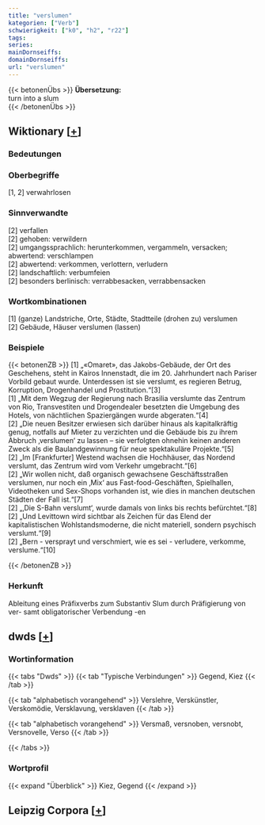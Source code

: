 ```yaml
---
title: "verslumen"
kategorien: ["Verb"]
schwierigkeit: ["k0", "h2", "r22"]
tags:
series:
mainDornseiffs:
domainDornseiffs:
url: "verslumen"
---
```


{{< betonenÜbs >}}
**Übersetzung:**  
turn into a slum  
{{< /betonenÜbs >}}

## Wiktionary [[+](https://de.wiktionary.org/wiki/verslumen)]

### Bedeutungen

### Oberbegriffe
[1, 2] verwahrlosen  

### Sinnverwandte
[2] verfallen  
[2] gehoben: verwildern  
[2] umgangssprachlich: herunterkommen, vergammeln, versacken; abwertend: verschlampen  
[2] abwertend: verkommen, verlottern, verludern  
[2] landschaftlich: verbumfeien  
[2] besonders berlinisch: verrabbesacken, verrabbensacken  

### Wortkombinationen
[1] (ganze) Landstriche, Orte, Städte, Stadtteile (drohen zu) verslumen  
[2] Gebäude, Häuser verslumen (lassen)  

### Beispiele
{{< betonenZB >}}
[1] „«Omaret», das Jakobs-Gebäude, der Ort des Geschehens, steht in Kairos Innenstadt, die im 20. Jahrhundert nach Pariser Vorbild gebaut wurde. Unterdessen ist sie verslumt, es regieren Betrug, Korruption, Drogenhandel und Prostitution.“[3]  
[1] „Mit dem Wegzug der Regierung nach Brasilia verslumte das Zentrum von Rio, Transvestiten und Drogendealer besetzten die Umgebung des Hotels, von nächtlichen Spaziergängen wurde abgeraten.“[4]  
[2] „Die neuen Besitzer erwiesen sich darüber hinaus als kapitalkräftig genug, notfalls auf Mieter zu verzichten und die Gebäude bis zu ihrem Abbruch ‚verslumen‘ zu lassen – sie verfolgten ohnehin keinen anderen Zweck als die Baulandgewinnung für neue spektakuläre Projekte.“[5]  
[2] „Im [Frankfurter] Westend wachsen die Hochhäuser, das Nordend verslumt, das Zentrum wird vom Verkehr umgebracht.“[6]  
[2] „Wir wollen nicht, daß organisch gewachsene Geschäftsstraßen verslumen, nur noch ein ‚Mix‘ aus Fast-food-Geschäften, Spielhallen, Videotheken und Sex-Shops vorhanden ist, wie dies in manchen deutschen Städten der Fall ist.“[7]  
[2] „‚Die S-Bahn verslumt‘, wurde damals von links bis rechts befürchtet.“[8]  
[2] „Und Levittown wird sichtbar als Zeichen für das Elend der kapitalistischen Wohlstandsmoderne, die nicht materiell, sondern psychisch verslumt.“[9]  
[2] „Bern - versprayt und verschmiert, wie es sei - verludere, verkomme, verslume.“[10]  

{{< /betonenZB >}}
### Herkunft
Ableitung eines Präfixverbs zum Substantiv Slum durch Präfigierung von ver- samt obligatorischer Verbendung -en  



## dwds [[+](https://www.dwds.de/wb/verslumen)]

### Wortinformation
{{< tabs "Dwds" >}}
{{< tab "Typische Verbindungen" >}}
Gegend, Kiez
{{< /tab >}}

{{< tab "alphabetisch vorangehend" >}}
Verslehre, Verskünstler, Verskomödie, Versklavung, versklaven
{{< /tab >}}

{{< tab "alphabetisch vorangehend" >}}
Versmaß, versnoben, versnobt, Versnovelle, Verso
{{< /tab >}}

{{< /tabs >}}

### Wortprofil
{{< expand "Überblick" >}} Kiez, Gegend {{< /expand >}}

## Leipzig Corpora [[+](https://corpora.uni-leipzig.de/en/res?word=verslumen&corpusId=deu_newscrawl-public_2018)]


